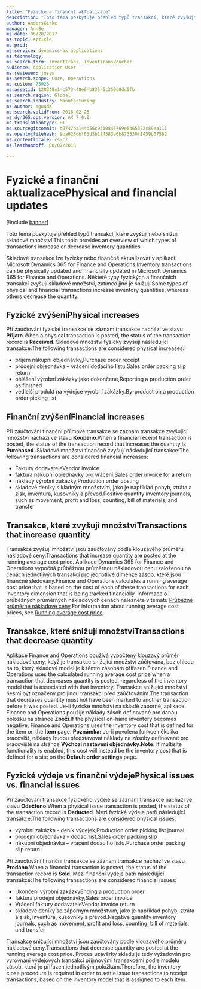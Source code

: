 ```yaml
---
title: "Fyzické a finanční aktualizace"
description: "Toto téma poskytuje přehled typů transakcí, které zvyšují nebo snižují skladové množství."
author: AndersGirke
manager: AnnBe
ms.date: 06/20/2017
ms.topic: article
ms.prod: 
ms.service: dynamics-ax-applications
ms.technology: 
ms.search.form: InventTrans, InventTransVoucher
audience: Application User
ms.reviewer: josaw
ms.search.scope: Core, Operations
ms.custom: 75023
ms.assetid: 128340e1-c573-48e6-b835-6c350d8dd0fb
ms.search.region: Global
ms.search.industry: Manufacturing
ms.author: mguada
ms.search.validFrom: 2016-02-28
ms.dyn365.ops.version: AX 7.0.0
ms.translationtype: HT
ms.sourcegitcommit: d9747ba144d56c9410846769e5465372c89ea111
ms.openlocfilehash: 9ba628dbf63d3b124583e6b873530f1459b07562
ms.contentlocale: cs-cz
ms.lasthandoff: 08/07/2018

---
```


# <a name="physical-and-financial-updates"></a><span data-ttu-id="68f22-103">Fyzické a finanční aktualizace</span><span class="sxs-lookup"><span data-stu-id="68f22-103">Physical and financial updates</span></span>

[!include [banner](../includes/banner.md)]

<span data-ttu-id="68f22-104">Toto téma poskytuje přehled typů transakcí, které zvyšují nebo snižují skladové množství.</span><span class="sxs-lookup"><span data-stu-id="68f22-104">This topic provides an overview of which types of transactions increase or decrease inventory quantities.</span></span> 

<span data-ttu-id="68f22-105">Skladové transakce lze fyzicky nebo finančně aktualizovat v aplikaci Microsoft Dynamics 365 for Finance and Operations.</span><span class="sxs-lookup"><span data-stu-id="68f22-105">Inventory transactions can be physically updated and financially updated in Microsoft Dynamics 365 for Finance and Operations.</span></span> <span data-ttu-id="68f22-106">Některé typy fyzických a finančních transakcí zvyšují skladové množství, zatímco jiné je snižují.</span><span class="sxs-lookup"><span data-stu-id="68f22-106">Some types of physical and financial transactions increase inventory quantities, whereas others decrease the quantity.</span></span>

## <a name="physical-increases"></a><span data-ttu-id="68f22-107">Fyzické zvýšení</span><span class="sxs-lookup"><span data-stu-id="68f22-107">Physical increases</span></span>
<span data-ttu-id="68f22-108">Při zaúčtování fyzické transakce se záznam transakce nachází ve stavu **Přijato**.</span><span class="sxs-lookup"><span data-stu-id="68f22-108">When a physical transaction is posted, the status of the transaction record is **Received**.</span></span> <span data-ttu-id="68f22-109">Skladové množství fyzicky zvyšují následující transakce:</span><span class="sxs-lookup"><span data-stu-id="68f22-109">The following transactions are considered physical increases:</span></span>

-   <span data-ttu-id="68f22-110">příjem nákupní objednávky,</span><span class="sxs-lookup"><span data-stu-id="68f22-110">Purchase order receipt</span></span>
-   <span data-ttu-id="68f22-111">prodejní objednávka – vrácení dodacího listu,</span><span class="sxs-lookup"><span data-stu-id="68f22-111">Sales order packing slip return</span></span>
-   <span data-ttu-id="68f22-112">ohlášení výrobní zakázky jako dokončené,</span><span class="sxs-lookup"><span data-stu-id="68f22-112">Reporting a production order as finished</span></span>
-   <span data-ttu-id="68f22-113">vedlejší produkt na výdejce výrobní zakázky.</span><span class="sxs-lookup"><span data-stu-id="68f22-113">By-product on a production order picking list</span></span>

## <a name="financial-increases"></a><span data-ttu-id="68f22-114">Finanční zvýšení</span><span class="sxs-lookup"><span data-stu-id="68f22-114">Financial increases</span></span>
<span data-ttu-id="68f22-115">Při zaúčtování finanční příjmové transakce se záznam transakce zvyšující množství nachází ve stavu **Koupeno**.</span><span class="sxs-lookup"><span data-stu-id="68f22-115">When a financial receipt transaction is posted, the status of the transaction record that increases the quantity is **Purchased**.</span></span> <span data-ttu-id="68f22-116">Skladové množství finančně zvyšují následující transakce:</span><span class="sxs-lookup"><span data-stu-id="68f22-116">The following transactions are considered financial increases:</span></span>

-   <span data-ttu-id="68f22-117">Faktury dodavatele</span><span class="sxs-lookup"><span data-stu-id="68f22-117">Vendor invoice</span></span>
-   <span data-ttu-id="68f22-118">faktura nákupní objednávky pro vrácení,</span><span class="sxs-lookup"><span data-stu-id="68f22-118">Sales order invoice for a return</span></span>
-   <span data-ttu-id="68f22-119">náklady výrobní zakázky,</span><span class="sxs-lookup"><span data-stu-id="68f22-119">Production order costing</span></span>
-   <span data-ttu-id="68f22-120">skladové deníky s kladným množstvím, jako je například pohyb, ztráta a zisk, inventura, kusovníky a převod.</span><span class="sxs-lookup"><span data-stu-id="68f22-120">Positive quantity inventory journals, such as movement, profit and loss, counting, bill of materials, and transfer</span></span>

## <a name="transactions-that-increase-quantity"></a><span data-ttu-id="68f22-121">Transakce, které zvyšují množství</span><span class="sxs-lookup"><span data-stu-id="68f22-121">Transactions that increase quantity</span></span>
<span data-ttu-id="68f22-122">Transakce zvyšují množství jsou zaúčtovány podle klouzavého průměru nákladové ceny.</span><span class="sxs-lookup"><span data-stu-id="68f22-122">Transactions that increase quantity are posted at the running average cost price.</span></span> <span data-ttu-id="68f22-123">Aplikace Dynamics 365 for Finance and Operations vypočítá průběžnou průměrnou nákladovou cenu založenou na cenách jednotlivých transakcí pro jednotlivé dimenze zásob, které jsou finančně sledovány.</span><span class="sxs-lookup"><span data-stu-id="68f22-123">Finance and Operations calculates a running average cost price that is based on the cost of each of these transactions for each inventory dimension that is being tracked financially.</span></span> <span data-ttu-id="68f22-124">Informace o průběžných průměrných nákladových cenách naleznete v tématu [Průběžné průměrné nákladové ceny](running-average-cost-price.md).</span><span class="sxs-lookup"><span data-stu-id="68f22-124">For information about running average cost prices, see [Running average cost price](running-average-cost-price.md).</span></span>

## <a name="transactions-that-decrease-quantity"></a><span data-ttu-id="68f22-125">Transakce, které snižují množství</span><span class="sxs-lookup"><span data-stu-id="68f22-125">Transactions that decrease quantity</span></span>
<span data-ttu-id="68f22-126">Aplikace Finance and Operations používá vypočtený klouzavý průměr nákladové ceny, když je transakce snižující množství zúčtována, bez ohledu na to, který skladový model je k těmto zásobám přiřazen.</span><span class="sxs-lookup"><span data-stu-id="68f22-126">Finance and Operations uses the calculated running average cost price when a transaction that decreases quantity is posted, regardless of the inventory model that is associated with that inventory.</span></span> <span data-ttu-id="68f22-127">Transakce snižující množství nesmí být označeny pro jinou transakci před zaúčtováním.</span><span class="sxs-lookup"><span data-stu-id="68f22-127">The transaction that decreases quantity must not have been marked to another transaction before it was posted.</span></span> <span data-ttu-id="68f22-128">Je-li fyzické množství na skladě záporné, aplikace Finance and Operations použije náklady zásob definované pro danou položku na stránce **Zboží**.</span><span class="sxs-lookup"><span data-stu-id="68f22-128">If the physical on-hand inventory becomes negative, Finance and Operations uses the inventory cost that is defined for the item on the **Item** page.</span></span> <span data-ttu-id="68f22-129">**Poznámka:** Je-li povolena funkce několika pracovišť, náklady budou představovat náklady na zásoby definované pro pracoviště na stránce **Výchozí nastavení objednávky**.</span><span class="sxs-lookup"><span data-stu-id="68f22-129">**Note:** If multisite functionality is enabled, this cost will instead be the inventory cost that is defined for a site on the **Default order settings** page.</span></span>

## <a name="physical-issues-vs-financial-issues"></a><span data-ttu-id="68f22-130">Fyzické výdeje vs finanční výdeje</span><span class="sxs-lookup"><span data-stu-id="68f22-130">Physical issues vs. financial issues</span></span>
<span data-ttu-id="68f22-131">Při zaúčtování transakce fyzického výdeje se záznam transakce nachází ve stavu **Odečteno**.</span><span class="sxs-lookup"><span data-stu-id="68f22-131">When a physical issue transaction is posted, the status of the transaction record is **Deducted**.</span></span> <span data-ttu-id="68f22-132">Mezi fyzické výdeje patří následující transakce:</span><span class="sxs-lookup"><span data-stu-id="68f22-132">The following transactions are considered physical issues:</span></span>

-   <span data-ttu-id="68f22-133">výrobní zakázka - deník výdejek,</span><span class="sxs-lookup"><span data-stu-id="68f22-133">Production order picking list journal</span></span>
-   <span data-ttu-id="68f22-134">prodejní objednávka – dodací list,</span><span class="sxs-lookup"><span data-stu-id="68f22-134">Sales order packing slip</span></span>
-   <span data-ttu-id="68f22-135">nákupní objednávka – vrácení dodacího listu.</span><span class="sxs-lookup"><span data-stu-id="68f22-135">Purchase order packing slip return</span></span>

<span data-ttu-id="68f22-136">Při zaúčtování finanční transakce se záznam transakce nachází ve stavu **Prodáno**.</span><span class="sxs-lookup"><span data-stu-id="68f22-136">When a financial transaction is posted, the status of the transaction record is **Sold**.</span></span> <span data-ttu-id="68f22-137">Mezi finanční výdeje patří následující transakce:</span><span class="sxs-lookup"><span data-stu-id="68f22-137">The following transactions are considered financial issues:</span></span>

-   <span data-ttu-id="68f22-138">Ukončení výrobní zakázky</span><span class="sxs-lookup"><span data-stu-id="68f22-138">Ending a production order</span></span>
-   <span data-ttu-id="68f22-139">faktura prodejní objednávky,</span><span class="sxs-lookup"><span data-stu-id="68f22-139">Sales order invoice</span></span>
-   <span data-ttu-id="68f22-140">Vrácení faktury dodavatele</span><span class="sxs-lookup"><span data-stu-id="68f22-140">Vendor invoice return</span></span>
-   <span data-ttu-id="68f22-141">skladové deníky se záporným množstvím, jako je například pohyb, ztráta a zisk, inventura, kusovníky a převod.</span><span class="sxs-lookup"><span data-stu-id="68f22-141">Negative quantity inventory journals, such as movement, profit and loss, counting, bill of materials, and transfer</span></span>

<span data-ttu-id="68f22-142">Transakce snižující množství jsou zaúčtovány podle klouzavého průměru nákladové ceny.</span><span class="sxs-lookup"><span data-stu-id="68f22-142">Transactions that decrease quantity are posted at the running average cost price.</span></span> <span data-ttu-id="68f22-143">Proces uzávěrky skladu je tedy vyžadován pro vyrovnání výdejových transakcí příjmovými transakcemi podle modelu zásob, která je přiřazen jednotlivým položkám.</span><span class="sxs-lookup"><span data-stu-id="68f22-143">Therefore, the inventory close procedure is required in order to settle issue transactions to receipt transactions, based on the inventory model that is assigned to each item.</span></span>




